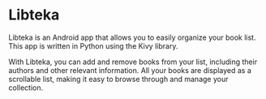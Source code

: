 <h1>Libteka</h1>
<p>Libteka is an Android app that allows you to easily organize your book list. This app is written in Python using the Kivy library.</p>

<p>With Libteka, you can add and remove books from your list, including their authors and other relevant information. All your books are displayed as a scrollable list, making it easy to browse through and manage your collection.</p>
